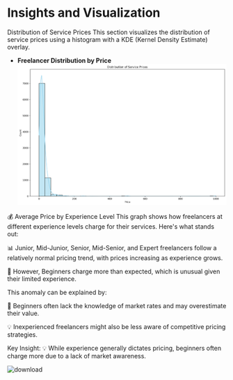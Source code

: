# Insights and Visualization
Distribution of Service Prices
This section visualizes the distribution of service prices using a histogram with a KDE (Kernel Density Estimate) overlay.
- **Freelancer Distribution by Price**  
![image alt](https://raw.githubusercontent.com/youssefhusain/project-Data-Exploration/main/code%20Scrapping/img/Distribution%20of%20Service%20Prices.png)



💰 Average Price by Experience Level
This graph shows how freelancers at different experience levels charge for their services. Here's what stands out:

📊 Junior, Mid-Junior, Senior, Mid-Senior, and Expert freelancers follow a relatively normal pricing trend, with prices increasing as experience grows.

🚨 However, Beginners charge more than expected, which is unusual given their limited experience.

This anomaly can be explained by:

🤔 Beginners often lack the knowledge of market rates and may overestimate their value.

💡 Inexperienced freelancers might also be less aware of competitive pricing strategies.

Key Insight: 💡 While experience generally dictates pricing, beginners often charge more due to a lack of market awareness.

![download](https://github.com/user-attachments/assets/9853f442-b218-4c2b-901b-bdb49b5e1fe7)

